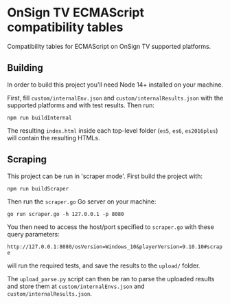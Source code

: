 # OnSign TV ECMAScript compatibility tables

Compatibility tables for ECMAScript on OnSign TV supported platforms.

## Building

In order to build this project you'll need Node 14+ installed on your machine.

First, fill `custom/internalEnv.json` and `custom/internalResults.json` with the supported platforms and with test results. Then run:

```npm run buildInternal```

The resulting `index.html` inside each top-level folder (`es5`, `es6`, `es2016plus`) will contain the resulting HTMLs.

## Scraping

This project can be run in 'scraper mode'. First build the project with:

```npm run buildScraper```

Then run the `scraper.go` Go server on your machine:

```go run scraper.go -h 127.0.0.1 -p 8080```

You then need to access the host/port specified to `scraper.go` with these query parameters:

```http://127.0.0.1:8080/osVersion=Windows_10&playerVersion=9.10.10#scrape```

will run the required tests, and save the results to the `upload/` folder.

The `upload_parse.py` script can then be ran to parse the uploaded results and store them at `custom/internalEnvs.json` and `custom/internalResults.json`.
